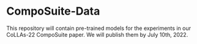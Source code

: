 # CompoSuite-Data

This repository will contain pre-trained models for the experiments in our CoLLAs-22 CompoSuite paper. We will publish them by July 10th, 2022.
